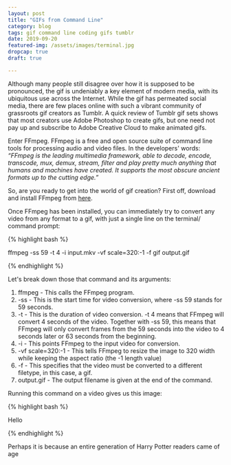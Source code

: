 ```yaml
---
layout: post
title: "GIFs from Command Line"
category: blog
tags: gif command line coding gifs tumblr
date: 2019-09-20
featured-img: /assets/images/terminal.jpg
dropcap: true
draft: true

---
```


Although many people still disagree over how it is supposed to be pronounced, the gif is undeniably a key element of modern media, with its ubiquitous use across the Internet. While the gif has permeated social media, there are few places online with such a vibrant community of grassroots gif creators as Tumblr. A quick review of Tumblr gif sets shows that most creators use Adobe Photoshop to create gifs, but one need not pay up and subscribe to Adobe Creative Cloud to make animated gifs.

Enter FFmpeg. FFmpeg is a free and open source suite of command line tools for processing audio and video files. In the developers' words: *“FFmpeg is the leading multimedia framework, able to decode, encode, transcode, mux, demux, stream, filter and play pretty much anything that humans and machines have created. It supports the most obscure ancient formats up to the cutting edge.”*

So, are you ready to get into the world of gif creation? First off, download and install FFmpeg from [here](https://www.ffmpeg.org/download.html).

Once FFmpeg has been installed, you can immediately try to convert any video from any format to a gif, with just a single line on the terminal/ command prompt:

{% highlight bash %}

ffmpeg -ss 59 -t 4 -i input.mkv -vf scale=320:-1 -f gif output.gif

{% endhighlight %}

Let's break down those that command and its arguments:

1. ffmpeg - This calls the FFmpeg program. 
2. -ss - This is the start time for video conversion, where -ss 59 stands for 59 seconds.
3. -t - This is the duration of video conversion. -t 4 means that FFmpeg will convert 4 seconds of the video. Together with -ss 59, this means that FFmpeg will only convert frames from the 59 seconds into the video to 4 seconds later or 63 seconds from the beginning.
4. -i - This points FFmpeg to the input video for conversion.
5. -vf scale=320:-1 - This tells FFmpeg to resize the image to 320 width while keeping the aspect ratio (the -1 length value)
6. -f - This specifies that the video must be converted to a different filetype, in this case, a gif.
7. output.gif - The output filename is given at the end of the command.

Running this command on a video gives us this image:



{% highlight bash %}

Hello

{% endhighlight %}



Perhaps it is because an entire generation of Harry Potter readers came of age 